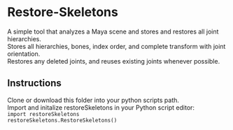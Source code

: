 # Restore-Skeletons
A simple tool that analyzes a Maya scene and stores and restores all joint hierarchies.<br> 
Stores all hierarchies, bones, index order, and complete transform with joint orientation.<br>
Restores any deleted joints, and reuses existing joints whenever possible.<br>

## Instructions
Clone or download this folder into your python scripts path.<br> 
Import and initalize restoreSkeletons in your Python script editor:<br>
`import restoreSkeletons`<br>
`restoreSkeletons.RestoreSkeletons()`
